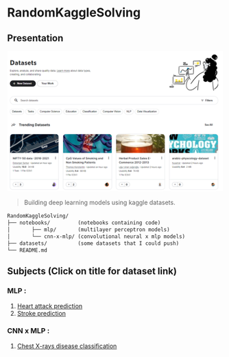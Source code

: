 # RandomKaggleSolving

## Presentation

<p align="center"><img src="cover.png"></p>

>Building deep learning models using kaggle datasets.

<pre><code>RandomKaggleSolving/
├── notebooks/         (notebooks containing code)
│   	├── mlp/       (multilayer perceptron models)
│       └── cnn-x-mlp/ (convolutional neural x mlp models)
├── datasets/          (some datasets that I could push)
└── README.md		
</pre></code>

## Subjects (Click on title for dataset link)

### MLP :

1. [Heart attack prediction](https://www.kaggle.com/rashikrahmanpritom/heart-attack-analysis-prediction-dataset)
2. [Stroke prediction](https://www.kaggle.com/fedesoriano/stroke-prediction-dataset)

### CNN x MLP :

1. [Chest X-rays disease classification](https://www.kaggle.com/nih-chest-xrays/data)
